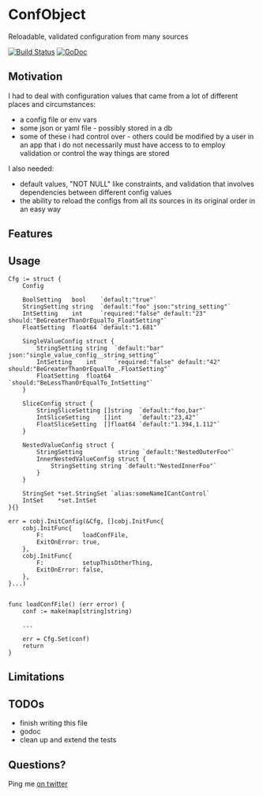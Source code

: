 # ConfObject

Reloadable, validated configuration from many sources

[![Build Status](https://travis-ci.org/fvbock/confobject.png)](https://travis-ci.org/fvbock/confobject) [![GoDoc](https://godoc.org/github.com/fvbock/confobject?status.svg)](https://godoc.org/github.com/fvbock/confobject)


## Motivation

I had to deal with configuration values that came from a lot of different places and circumstances:

* a config file or env vars
* some json or yaml file - possibly stored in a db
* some of these i had control over - others could be modified by a user in an app that i do not necessarily must have access to to employ validation or control the way things are stored

I also needed:

* default values, "NOT NULL" like constraints, and validation that involves dependencies between different config values
* the ability to reload the configs from all its sources in its original order in an easy way

## Features

## Usage

	Cfg := struct {
		Config

		BoolSetting   bool    `default:"true"`
		StringSetting string  `default:"foo" json:"string_setting"`
		IntSetting    int     `required:"false" default:"23" should:"BeGreaterThanOrEqualTo_FloatSetting"`
		FloatSetting  float64 `default:"1.681"`

		SingleValueConfig struct {
			StringSetting string  `default:"bar" json:"single_value_config__string_setting"`
			IntSetting    int     `required:"false" default:"42" should:"BeGreaterThanOrEqualTo_.FloatSetting"`
			FloatSetting  float64 `should:"BeLessThanOrEqualTo_IntSetting"`
		}

		SliceConfig struct {
			StringSliceSetting []string  `default:"foo,bar"`
			IntSliceSetting    []int     `default:"23,42"`
			FloatSliceSetting  []float64 `default:"1.394,1.112"`
		}

		NestedValueConfig struct {
			StringSetting          string `default:"NestedOuterFoo"`
			InnerNestedValueConfig struct {
				StringSetting string `default:"NestedInnerFoo"`
			}
		}

		StringSet *set.StringSet `alias:someNameICantControl`
		IntSet    *set.IntSet
	}{}

	err = cobj.InitConfig(&Cfg, []cobj.InitFunc{
		cobj.InitFunc{
			F:           loadConfFile,
			ExitOnError: true,
		},
		cobj.InitFunc{
			F:           setupThisOtherThing,
			ExitOnError: false,
		},
    }...)


    func loadConfFile() (err error) {
    	conf := make(map[string]string)

        ...

    	err = Cfg.Set(conf)
    	return
    }



## Limitations

## TODOs

* finish writing this file
* godoc
* clean up and extend the tests

## Questions?

Ping me [on twitter](https://twitter.com/fvbock)
